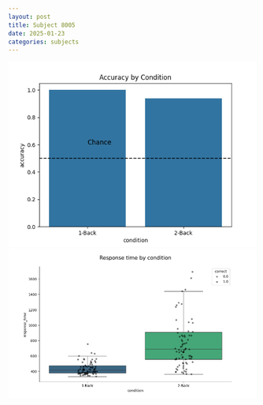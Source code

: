 ```yaml
---
layout: post
title: Subject 8005
date: 2025-01-23
categories: subjects
---
```


![](data/8005/run-27/8005_ATS_acc.png)
![](data/8005/run-27/8005_ATS_rt.png)
